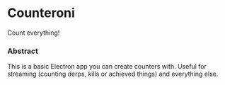 # Counteroni
Count everything!

### Abstract
This is a basic Electron app you can create counters with. Useful for streaming (counting derps, kills or achieved things) and everything else.
